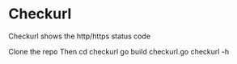 # Checkurl
Checkurl shows the http/https status code

Clone the repo
Then
cd checkurl
go build checkurl.go 
checkurl -h 
